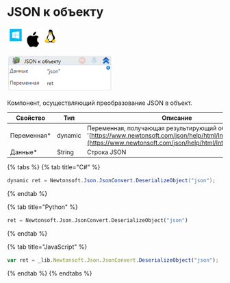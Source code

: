 # JSON к объекту

![](<../../../../.gitbook/assets/image (100) (1) (1) (1) (1) (1) (235).png>)

![](<../../../../.gitbook/assets/image (255).png>)

Компонент, осуществляющий преобразование JSON в объект.

| Свойство     | Тип     | Описание                                                                                                                                                                |
| ------------ | ------- | ----------------------------------------------------------------------------------------------------------------------------------------------------------------------- |
| Переменная\* | dynamic | Переменная, получающая результирующий объект '[https://www.newtonsoft.com/json/help/html/Introduction.htm](https://www.newtonsoft.com/json/help/html/Introduction.htm)' |
| Данные\*     | String  | Строка JSON                                                                                                                                                             |

{% tabs %}
{% tab title="C#" %}
```csharp
dynamic ret = Newtonsoft.Json.JsonConvert.DeserializeObject("json");
```
{% endtab %}

{% tab title="Python" %}
```python
ret = Newtonsoft.Json.JsonConvert.DeserializeObject("json")
```
{% endtab %}

{% tab title="JavaScript" %}
```javascript
var ret = _lib.Newtonsoft.Json.JsonConvert.DeserializeObject("json");
```
{% endtab %}
{% endtabs %}
